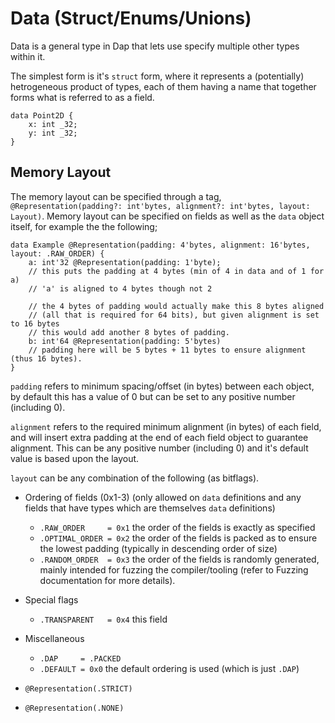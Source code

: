 # Data (Struct/Enums/Unions)

Data is a general type in Dap that lets use specify multiple other types within it.

The simplest form is it's `struct` form, where it represents a (potentially) hetrogeneous product of types, each of them having a name that together forms what is referred to as a field.

```
data Point2D {
    x: int _32;
    y: int _32;
}
```

## Memory Layout

The memory layout can be specified through a tag, `@Representation(padding?: int'bytes, alignment?: int'bytes, layout: Layout)`.  Memory layout can be specified on fields as well as the `data` object itself, for example the the following;

```
data Example @Representation(padding: 4'bytes, alignment: 16'bytes, layout: .RAW_ORDER) {
    a: int'32 @Representation(padding: 1'byte);
    // this puts the padding at 4 bytes (min of 4 in data and of 1 for a)
    // 'a' is aligned to 4 bytes though not 2
    
    // the 4 bytes of padding would actually make this 8 bytes aligned
    // (all that is required for 64 bits), but given alignment is set to 16 bytes
    // this would add another 8 bytes of padding.
    b: int'64 @Representation(padding: 5'bytes)
    // padding here will be 5 bytes + 11 bytes to ensure alignment (thus 16 bytes).
}
```

`padding` refers to minimum spacing/offset (in bytes) between each object, by default this has a value of 0 but can be set to any positive number (including 0).

`alignment` refers to the required minimum alignment (in bytes) of each field, and will insert extra padding at the end of each field object to guarantee alignment.  This can be any positive number (including 0) and it's default value is based upon the layout.

`layout` can be any combination of the following (as bitflags).

- Ordering of fields (0x1-3) (only allowed on `data` definitions and any fields that have types which are themselves `data` definitions)
    - `.RAW_ORDER     = 0x1` the order of the fields is exactly as specified
    - `.OPTIMAL_ORDER = 0x2` the order of the fields is packed as to ensure the lowest padding (typically in descending order of size)
    - `.RANDOM_ORDER  = 0x3` the order of the fields is randomly generated, mainly intended for fuzzing the compiler/tooling (refer to Fuzzing documentation for more details).
- Special flags
    - `.TRANSPARENT   = 0x4` this field
- Miscellaneous
    - `.DAP     = .PACKED`
    - `.DEFAULT = 0x0` the default ordering is used (which is just `.DAP`)

- `@Representation(.STRICT)` 
- `@Representation(.NONE)` 
